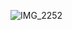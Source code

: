 
![IMG_2252](https://user-images.githubusercontent.com/89366347/160727795-6ac94dda-0138-4109-9cd4-93e7a18ae8b5.jpg)
